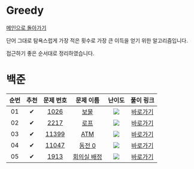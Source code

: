 # Greedy

[메인으로 돌아가기](../../README.md)

단어 그대로 탐욕스럽게 가장 적은 횟수로 가장 큰 이득을 얻기 위한 알고리즘입니다.

접근하기 좋은 순서대로 정리하였습니다.

# 백준

| 순번 | 추천 |                                 문제 번호                                 |                                   문제 이름                                    |                          난이도                          |                                           풀이 링크                                           |
| :--: | :--: | :-----------------------------------------------------------------------: | :----------------------------------------------------------------------------: | :------------------------------------------------------: | :-------------------------------------------------------------------------------------------: |
|  01  |  ✔   |  <a href="https://www.acmicpc.net/problem/1026" target="_black">1026</a>  |    <a href="https://www.acmicpc.net/problem/1026" target="_black">보물</a>     | <img src="https://static.solved.ac/tier_small/7.svg" />  | [바로가기](https://github.com/stae1102/code-solving/tree/main/Workbook/Greedy/solution/1026)  |
|  02  |  ✔   |  <a href="https://www.acmicpc.net/problem/2217" target="_black">2217</a>  |    <a href="https://www.acmicpc.net/problem/2217" target="_black">로프</a>     | <img src="https://static.solved.ac/tier_small/7.svg" />  | [바로가기](https://github.com/stae1102/code-solving/tree/main/Workbook/Greedy/solution/2217)  |
|  03  |  ✔   | <a href="https://www.acmicpc.net/problem/11399" target="_black">11399</a> |    <a href="https://www.acmicpc.net/problem/11399" target="_black">ATM</a>     | <img src="https://static.solved.ac/tier_small/8.svg" />  | [바로가기](https://github.com/stae1102/code-solving/tree/main/Workbook/Greedy/solution/11399) |
|  04  |  ✔   | <a href="https://www.acmicpc.net/problem/11047" target="_black">11047</a> |   <a href="https://www.acmicpc.net/problem/11047" target="_black">동전 0</a>   | <img src="https://static.solved.ac/tier_small/10.svg" /> | [바로가기](https://github.com/stae1102/code-solving/tree/main/Workbook/Greedy/solution/11047) |
|  05  |  ✔   |  <a href="https://www.acmicpc.net/problem/1913" target="_black">1913</a>  | <a href="https://www.acmicpc.net/problem/1913" target="_black">회의실 배정</a> | <img src="https://static.solved.ac/tier_small/10.svg" /> | [바로가기](https://github.com/stae1102/code-solving/tree/main/Workbook/Greedy/solution/1913)  |
